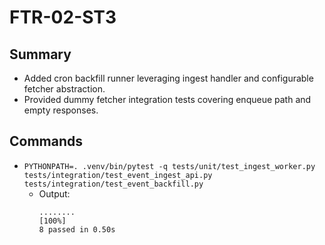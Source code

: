 # FTR-02-ST3

## Summary
- Added cron backfill runner leveraging ingest handler and configurable fetcher abstraction.
- Provided dummy fetcher integration tests covering enqueue path and empty responses.

## Commands
- `PYTHONPATH=. .venv/bin/pytest -q tests/unit/test_ingest_worker.py tests/integration/test_event_ingest_api.py tests/integration/test_event_backfill.py`
  - Output:
    ```
    ........                                                                 [100%]
    8 passed in 0.50s
    ```

